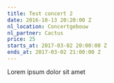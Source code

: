 ```yaml
---
title: Test concert 2
date: 2016-10-13 20:20:00 Z
nl_location: Concertgebouw
nl_partner: Cactus
price: 25
starts_at: 2017-03-02 20:00:00 Z
ends_at: 2017-03-02 21:00:00 Z
---
```


Lorem ipsum dolor sit amet